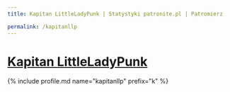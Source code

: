 ```yaml
---
title: Kapitan LittleLadyPunk | Statystyki patronite.pl | Patromierz

permalink: /kapitanllp
---
```


# [Kapitan LittleLadyPunk](https://patronite.pl/kapitanllp)

{% include profile.md name="kapitanllp" prefix="k" %}
